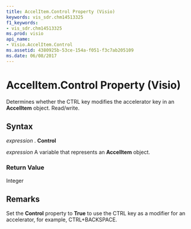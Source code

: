 ```yaml
---
title: AccelItem.Control Property (Visio)
keywords: vis_sdr.chm14513325
f1_keywords:
- vis_sdr.chm14513325
ms.prod: visio
api_name:
- Visio.AccelItem.Control
ms.assetid: 4380925b-53ce-154a-f051-f3c7ab205109
ms.date: 06/08/2017
---
```



# AccelItem.Control Property (Visio)

Determines whether the CTRL key modifies the accelerator key in an **AccelItem** object. Read/write.


## Syntax

 _expression_ . **Control**

 _expression_ A variable that represents an **AccelItem** object.


### Return Value

Integer


## Remarks

Set the **Control** property to **True** to use the CTRL key as a modifier for an accelerator, for example, CTRL+BACKSPACE.


